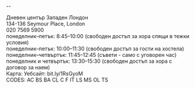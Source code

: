 
--

Дневен център Западен Лондон  
134-136 Seymour Place, London  
020 7569 5900  
понеделник–петък: 8:45–10:00 (свободен достъп за хора спящи в тежки условия)  
понеделник–петък: 10:00–11:30 (свободен достъп за гости на хостела)  
понеделник–четвъртък: 11:45–12:45 (съвети - само с уговорен час)  
понеделник и четвъртък: 13:30–15:30 (свободен достъп за хора с договор за наем)  
Карта: Уебсайт: bit.ly/1RsGyoM  
CODES: AC BS BA CL C F IT LS MS OL TS  
  
